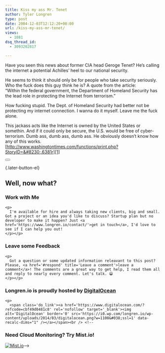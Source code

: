 ```yaml
---
title: Kiss my ass Mr. Tenet
author: Tyler Longren
type: post
date: 2004-12-03T12:12:20+00:00
url: /kiss-my-ass-mr-tenet/
views:
  - 1081
dsq_thread_id:
  - 3093202817

---
```

Have you seen this news about former CIA head Geroge Tenet? He&#8217;s calling the internet a potential Achilles&#8217; heel to our national security.

He seems to think it should only be for people who take security seriously. Who the fuck does this guy think he is? A quote from the article:  
&#8220;Within the federal government, the Department of Homeland Security has the lead role in protecting the Internet from terrorism.&#8221;

How fucking stupid. The Dept. of Homeland Security had better not be protecting my internet connection. I wanna do it myself. Leave me the fuck alone.

This jackass acts like the Internet is owned by the United States or somethin. And if it could only be secure, the U.S. would be free of cyber-terrorism. Dumb ass, dumb ass, dumb ass. He obviously doesn&#8217;t know how any of this works.  
[http://www.washingtontimes.com/functions/print.php?StoryID=&#8230;.6381r][1] 

<div class="wpulike wpulike-default " >
  <div class="wp_ulike_general_class wp_ulike_is_not_liked">
    <button type="button"
					aria-label="Like Button"
					data-ulike-id="1722"
					data-ulike-nonce="048e2ae581"
					data-ulike-type="likeThis"
					data-ulike-template="wpulike-default"
					data-ulike-display-likers="0"
					data-ulike-disable-pophover="0"
					class="wp_ulike_btn wp_ulike_put_image wp_likethis_1722"></button><span class="count-box"></span>
  </div>
</div>

[][2]{.later-button-el}

<div class='what-next'>
  <h2>
    Well, now what?
  </h2>
  
  <div class='hire'>
    <h3>
      Work with Me
    </h3>
    
    <p>
      I'm available for hire and always taking new clients, big and small. Got a project or an idea you'd like to discuss? Startup plan but no developer to make it happen? Just <a href='https://www.longren.io/contact/'>get in touch</a>, I'd love to see if I can help you out!
    </p></p>
  </div>
  
  <div class='hire'>
    <h3>
      Leave some Feedback
    </h3>
    
    <p>
      Got a question or some updated information releavant to this post? Please, <a href='#respond' title='Leave a comment'>leave a comment</a>! The comments are a great way to get help, I read them all and reply to nearly every comment. Let's talk. 😀
    </p></p>
  </div>
  
  <div class='now-what-bottom-ad'>
    <h3>
      Longren.io is proudly hosted by <a href='https://www.digitalocean.com/?refcode=cbf49d0481c8'>DigitalOcean</a>
    </h3>
    
    <p>
      <span class='do_link'><a href='https://www.digitalocean.com/?refcode=cbf49d0481c8' rel='nofollow' target='_blank'><img alt='DigitalOcean' border='0' src='https://i0.wp.com/longren.io/wp-content/uploads/2014/03/digitalocean.png?w=1100&#038;ssl=1' data-recalc-dims="1" /></a></span><br /> <!--

<h3>Need Cloud Monitoring? Try Mist.io!</h3>

<span class='do_link'><a href='http://mist.io/?ref=tyler' rel='nofollow' target='_blank'><img alt='Mist.io' border='0' src='https://i0.wp.com/longren.io/wp-content/uploads/2014/04/mistio.jpg?w=1100&#038;ssl=1' data-recalc-dims="1"></a></span>--></div> </div>

 [1]: http://www.washingtontimes.com/functions/print.php?StoryID=20041201-114750-6381r
 [2]: #